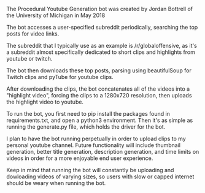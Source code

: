 The Procedural Youtube Generation bot was created by Jordan Bottrell of the University of Michigan in May 2018

The bot accesses a user-specified subreddit periodically, searching the top posts for video links.

The subreddit that I typically use as an example is /r/globaloffensive, as it's a subreddit almost specifically dedicated
to short clips and highlights from youtube or twitch.

The bot then downloads these top posts, parsing using beautifulSoup for Twitch clips and pyTube for youtube clips.

After downloading the clips, the bot concatenates all of the videos into a "highlight video", forcing the clips to a
1280x720 resolution, then uploads the highlight video to youtube.

To run the bot, you first need to pip install the packages found in requirements.txt, and open a python3 environment.
Then it's as simple as running the generate.py file, which holds the driver for the bot.

I plan to have the bot running perpetually in order to upload clips to my personal youtube channel. Future functionality
will include thumbnail generation, better title generation, description generation, and time limits on videos in order for
a more enjoyable end user experience.

Keep in mind that running the bot will constantly be uploading and dowloading videos of varying sizes, so users with slow
or capped internet should be weary when running the bot. 
